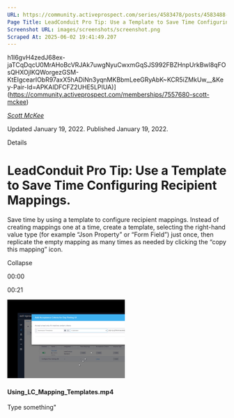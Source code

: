 ```yaml
---
URL: https://community.activeprospect.com/series/4583478/posts/4583488-leadconduit-pro-tip-use-a-template-to-save-time-configuring-recipient-mappings
Page Title: LeadConduit Pro Tip: Use a Template to Save Time Configuring  Recipient Mappings.
Screenshot URL: images/screenshots/screenshot.png
Scraped At: 2025-06-02 19:41:49.207
---
```

h1I6gvH4zedJ68ex-jaTCqDqcU0MrAHoBcVRJAk7uwgNyuCwxmGqSJS992FBZHnpUrkBwl8qFOsQHXOjlKQWorgezGSM-KtEIgcearIObR97axX5hADiNn3yqnMKBbmLeeGRyAbK~KCR5iZMkUw__&Key-Pair-Id=APKAIDFCFZ2UHE5LPIUA)](https://community.activeprospect.com/memberships/7557680-scott-mckee)

[_Scott McKee_](https://community.activeprospect.com/memberships/7557680-scott-mckee)

Updated January 19, 2022. Published January 19, 2022.

Details

# LeadConduit Pro Tip: Use a Template to Save Time Configuring Recipient Mappings.

Save time by using a template to configure recipient mappings. Instead of creating mappings one at a time, create a template, selecting the right-hand value type (for example “Json Property” or “Form Field”) just once, then replicate the empty mapping as many times as needed by clicking the “copy this mapping” icon.

Collapse

00:00

00:21

![](images/image-1.png)

#### Using\_LC\_Mapping\_Templates.mp4

Type something"
